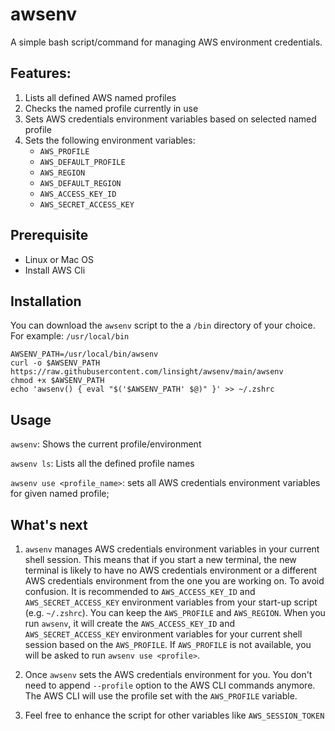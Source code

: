 # awsenv

A simple bash script/command for managing AWS environment credentials.

## Features:

1. Lists all defined AWS named profiles
1. Checks the named profile currently in use
1. Sets AWS credentials environment variables based on selected named profile
1. Sets the following environment variables:
   - `AWS_PROFILE`
   - `AWS_DEFAULT_PROFILE`
   - `AWS_REGION`
   - `AWS_DEFAULT_REGION`
   - `AWS_ACCESS_KEY_ID`
   - `AWS_SECRET_ACCESS_KEY`

## Prerequisite

- Linux or Mac OS
- Install AWS Cli

## Installation

You can download the `awsenv` script to the a `/bin` directory of your choice. For example: `/usr/local/bin`

```
AWSENV_PATH=/usr/local/bin/awsenv
curl -o $AWSENV_PATH https://raw.githubusercontent.com/linsight/awsenv/main/awsenv
chmod +x $AWSENV_PATH
echo 'awsenv() { eval "$('$AWSENV_PATH' $@)" }' >> ~/.zshrc
```

## Usage

`awsenv`: Shows the current profile/environment

`awsenv ls`: Lists all the defined profile names

`awsenv use <profile_name>`: sets all AWS credentials environment variables for given named profile;

## What's next

1. `awsenv` manages AWS credentials environment variables in your current shell session. This means that if you start a new terminal, the new terminal is likely to have no AWS credentials environment or a different AWS credentials environment from the one you are working on. To avoid confusion. It is recommended to `AWS_ACCESS_KEY_ID` and `AWS_SECRET_ACCESS_KEY` environment variables from your start-up script (e.g. `~/.zshrc`). You can keep the `AWS_PROFILE` and `AWS_REGION`. When you run `awsenv`, it will create the `AWS_ACCESS_KEY_ID` and `AWS_SECRET_ACCESS_KEY` environment variables for your current shell session based on the `AWS_PROFILE`. If `AWS_PROFILE` is not available, you will be asked to run `awsenv use <profile>`.

2. Once `awsenv` sets the AWS credentials environment for you. You don't need to append `--profile` option to the AWS CLI commands anymore. The AWS CLI will use the profile set with the `AWS_PROFILE` variable.

3. Feel free to enhance the script for other variables like `AWS_SESSION_TOKEN`
